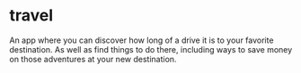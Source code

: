 # travel
An app where you can discover how long of a drive it is to your favorite destination. As well as find things to do there, including ways to save money on those adventures at your new destination.